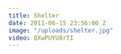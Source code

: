 ```yaml
---
title: Shelter
date: 2011-06-15 23:56:00 Z
image: "/uploads/shelter.jpg"
video: QXwPUYU8rTI
---
```


